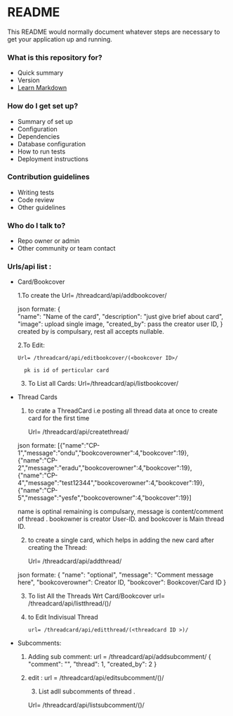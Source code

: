 # README #

This README would normally document whatever steps are necessary to get your application up and running.

### What is this repository for? ###

* Quick summary
* Version
* [Learn Markdown](https://bitbucket.org/tutorials/markdowndemo)

### How do I get set up? ###

* Summary of set up
* Configuration
* Dependencies
* Database configuration
* How to run tests
* Deployment instructions

### Contribution guidelines ###

* Writing tests
* Code review
* Other guidelines

### Who do I talk to? ###

* Repo owner or admin
* Other community or team contact

### Urls/api list :

* Card/Bookcover 
	
	1.To create the 
	  Url= /threadcard/api/addbookcover/

	json formate:
		{  
		"name": "Name of the card",
		"description": "just give brief about card",
		"image": upload single image,
		"created_by": pass the creator user ID, 
		}
	created by is compulsary, rest all accepts nullable.

	2.To Edit: 
		
	  Url= /threadcard/api/editbookcover/(<bookcover ID>/

		pk is id of perticular card
	3. To List all Cards:
	   Url=/threadcard/api/listbookcover/
		

*  Thread Cards

	1. to crate a ThreadCard i.e posting all thread data at once to create card for the first time

 	   Url= /threadcard/api/createthread/

	json formate:
		[{"name":"CP-1","message":"ondu","bookcoverowner":4,"bookcover":19},
		{"name":"CP-2","message":"eradu","bookcoverowner":4,"bookcover":19},
		{"name":"CP-4","message":"test12344","bookcoverowner":4,"bookcover":19},
		{"name":"CP-5","message":"yesfe","bookcoverowner":4,"bookcover":19}]

	name is optinal remaining is compulsary, message is content/comment of thread . bookowner is creator User-ID. and bookcover is Main 		thread ID. 

	2. to create a single card, which helps in adding the new card after creating the Thread:
	   
	   Url= /threadcard/api/addthread/

	json formate:
		{
		"name": "optional",
		"message": "Comment message here",
		"bookcoverowner": Creator ID,
		"bookcover": Bookcover/Card ID
		}

	3. To list All the Threads Wrt Card/Bookcover 
      	   url= /threadcard/api/listthread/(<bookcover ID>)/


	4. to Edit Indivisual Thread

       	   url= /threadcard/api/editthread/(<threadcard ID >)/

* Subcomments:
	1. Adding sub comment:
		url = /threadcard/api/addsubcomment/
		{
		    "comment": "",
		    "thread": 1,
		    "created_by": 2
		}
	2. edit :
		url = /threadcard/api/editsubcomment/(<subcomment ID >)/

       	3. List adll subcomments of thread .
		
		Url= /threadcard/api/listsubcomment/(<Thread ID>)/


